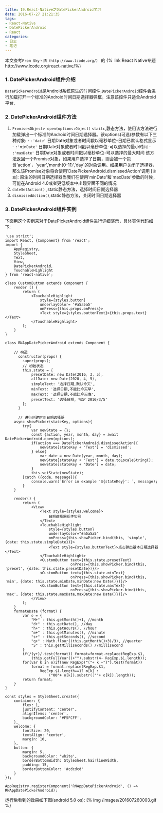 ```yaml
---
title: 19.React-Native之DatePickerAndroid学习
date: 2016-07-27 21:21:35
tags:
- React-Native
- DatePickerAndroid
- React
categories:
- 日志
- 笔记
---
```


本文查考`From Sky丶清（http://www.lcode.org/）` 的 {% link React Native专题 http://www.lcode.org/react-native/%}

### 1. DatePickerAndroid组件介绍

`DatePickerAndroid`是Android系统原生的时间控件,`DatePickerAndroid`控件会进行加载打开一个标准的Android时间日期选择器弹框，注意该控件只适合Android平台.

### 2. DatePickerAndroid组件方法
  1. `Promise<Object> open(options:Object)`   `staitc`,静态方法，使用该方法进行加载弹出一个标准的Android时间日期选择器。该options(可选)参数有以下三种对象:
    - `:'date'`   日期Date对象或者时间戳以毫秒单位-日期已默认格式显示
    - `:'minDate'`  日期Date对象或者时间戳以毫秒单位-可以选择的最小时间
    - `:'maxDate'` 日期Date对象或者时间戳以毫秒单位-可以选择的最大时间
  该方法返回一个Promise对象，如果用户选择了日期，则会被一个包含'action'，'year','month(0-11)','day'的对象调用。如果用户关闭了选择器，那么该Promise对象将会使用'DatePickerAndroid.dismissedAction'调用
  [`注意`]: 原生的时间日期选择器当我们在使用'minDate'和'maxDate'参数的时候，可能在Android 4.0或者更低版本中出现界面不同的情况
  2. `dateSetAction()` ,static静态方法，选择时间日期选择器
  3. `dismissedAction()`,static静态方法，关闭时间日期选择器

### 3. DatePickerAndroid组件实例
下面用这个实例来对于DatePickerAndroid组件进行详细演示，具体实例代码如下:
```
'use strict';
import React, {Component} from 'react';
import {
    AppRegistry,
    StyleSheet,
    Text,
    View,
    DatePickerAndroid,
    TouchableHighlight
} from 'react-native';

class CustomButton extends Component {
    render () {
        return (
            <TouchableHighlight
                style={styles.button}
                underlayColor= '#a5a5a5'
                onPress={this.props.onPress}>
                <Text style={styles.buttonText}>{this.props.text}</Text>
            </TouchableHighlight>
        );
    }
}

class RNAppDatePickerAndroid extends Component {

    // 构造
      constructor(props) {
        super(props);
        // 初始状态
        this.state = {
            presetDate: new Date(2016, 3, 5),
            allDate: new Date(2020, 4, 5),
            simpleText: '选择日期,默认今天',
            minText: '选择日期,不能比今天早',
            maxText: '选择日期,不能比今天晚',
            presetText: '选择日期, 指定 2016/3/5'
        };
      }

      // 进行创建时间日期选择器
    async showPicker(stateKey, options){
        try{
            var newState = {};
            const {action, year, month, day} = await DatePickerAndroid.open(options);
            if(action === DatePickerAndroid.dismissedAction){
                newState[stateKey + 'Text'] = 'dismissed';
            } else{
                var date = new Date(year, month, day);
                newState[stateKey + 'Text'] = date.toLocaleString();
                newState[stateKey + 'Date'] = date;
            }
            this.setState(newState);
        }catch ({code, message}){
            console.warn(`Error in example '${stateKey}': `, message);
        }
    }

    render() {
        return (
            <View>
                <Text style={styles.welcome}>
                    日期选择器组件实例
                </Text>
                <TouchableHighlight
                    style={styles.button}
                    underlayColor="#a5a5a5"
                    onPress={this.showPicker.bind(this, 'simple', {date: this.state.simpleDate})}>
                    <Text style={styles.buttonText}>点击弹出基本日期选择器</Text>
                </TouchableHighlight>
                <CustomButton text={this.state.presetText}
                              onPress={this.showPicker.bind(this, 'preset', {date: this.state.presetDate})}/>
                <CustomButton text={this.state.minText}
                              onPress={this.showPicker.bind(this, 'min', {date: this.state.minDate,minDate:new Date()})}/>
                <CustomButton text={this.state.maxText}
                              onPress={this.showPicker.bind(this, 'max', {date: this.state.maxDate,maxDate:new Date()})}/>
            </View>
        );
    }
    formateDate (format) {
        var o = {
            "M+" : this.getMonth()+1, //month
            "d+" : this.getDate(), //day
            "h+" : this.getHours(), //hour
            "m+" : this.getMinutes(), //minute
            "s+" : this.getSeconds(), //second
            "q+" : Math.floor((this.getMonth()+3)/3), //quarter
            "S" : this.getMilliseconds() //millisecond
        }
        if(/(y+)/.test(format)) format=format.replace(RegExp.$1,
            (this.getFullYear()+"").substr(4- RegExp.$1.length));
        for(var k in o)if(new RegExp("("+ k +")").test(format))
            format = format.replace(RegExp.$1,
                RegExp.$1.length==1? o[k] :
                    ("00"+ o[k]).substr((""+ o[k]).length));
        return format;
    }
}

const styles = StyleSheet.create({
    container: {
        flex: 1,
        justifyContent: 'center',
        alignItems: 'center',
        backgroundColor: '#F5FCFF',
    },
    welcome: {
        fontSize: 20,
        textAlign: 'center',
        margin: 10,
    },
    button: {
        margin: 5,
        backgroundColor: 'white',
        borderBottomWidth: StyleSheet.hairlineWidth,
        padding: 15,
        borderBottomColor: '#cdcdcd'
    }
});

AppRegistry.registerComponent('RNAppDatePickerAndroid', () => RNAppDatePickerAndroid);
```
运行后看到的效果如下图(android 5.0 os):
{% img /images/201607260003.gif %}

